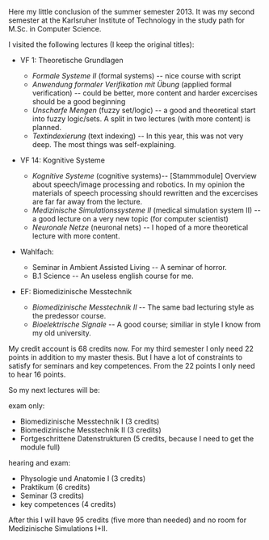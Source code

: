 <!--
.. link:
.. description:
.. tags:
.. date: 2013/10/04 11:24:24
.. title: Conclusion second semester (MSc)
.. slug: conclusion-2nd-semester-msc
-->


Here my little conclusion of the summer semester 2013.
It was my second semester at the Karlsruher Institute of Technology in the study path for M.Sc. in Computer Science.

I visited the following lectures (I keep the original titles):

  * VF 1: Theoretische Grundlagen
    * *Formale Systeme II* (formal systems) -- nice course with script
    * *Anwendung formaler Verifikation mit Übung* (applied formal verification) -- could be better, more content and harder excercises should be a good beginning
    * *Unscharfe Mengen* (fuzzy set/logic) -- a good and theoretical start into fuzzy logic/sets. A split in two lectures (with more content) is planned.
    * *Textindexierung* (text indexing) -- In this year, this was not very deep. The most things was self-explaining.

  * VF 14: Kognitive Systeme
    * *Kognitive Systeme* (cognitive systems)-- [Stammmodule] Overview about speech/image processing and robotics. In my opinion the materials of speech processing should rewritten and the excercises are far far away from the lecture.
    * *Medizinische Simulationssysteme II*   (medical simulation system II) -- a good lecture on a very new topic (for computer scientist)
    * *Neuronale Netze* (neuronal nets) -- I hoped of a more theoretical lecture with more content.

  * Wahlfach:
    * Seminar in Ambient Assisted Living -- A seminar of horror.
    * B.1 Science -- An useless english course for me.

  * EF: Biomedizinische Messtechnik
    * *Biomedizinische Messtechnik II* -- The same bad lecturing style as the predessor course.
    * *Bioelektrische Signale* -- A good course; similiar in style I know from my old university.

My credit account is 68 credits now. For my third semester I only need
22 points in addition to my master thesis. But I have a lot of
constraints to satisfy for seminars and key competences. From the 22
points I only need to hear 16 points.

So my next lectures will be:

exam only:
  * Biomedizinische Messtechnik I  (3 credits)
  * Biomedizinische Messtechnik II (3 credits)
  * Fortgeschrittene Datenstrukturen	(5 credits, because I need to get the
  module full)

hearing and exam:
  * Physologie und Anatomie I  (3 credits)
  * Praktikum (6 credits)
  * Seminar (3 credits)
  * key competences (4 credits)

After this I will have 95 credits (five more than needed) and no room
for Medizinische Simulations I+II.
